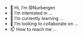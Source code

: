 - 👋 Hi, I’m @Nurbergen
- 👀 I’m interested in ...
- 🌱 I’m currently learning ...
- 💞️ I’m looking to collaborate on ...
- 📫 How to reach me ...

<!---
Nurberg/Nurberg is a ✨ special ✨ repository because its `README.md` (this file) appears on your GitHub profile.
You can click the Preview link to take a look at your changes.
--->
